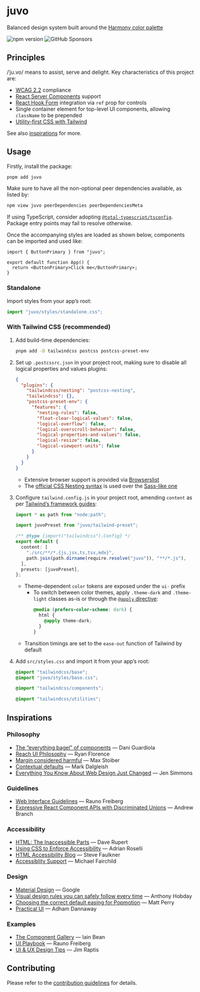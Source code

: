 # juvo

Balanced design system built around the [Harmony color palette](https://github.com/evilmartians/harmony)

![npm version](https://img.shields.io/npm/v/juvo)
![GitHub Sponsors](https://img.shields.io/github/sponsors/kripod)

## Principles

/ˈju.vo/ means to assist, serve and delight. Key characteristics of this project are:

- [WCAG 2.2](https://www.w3.org/TR/WCAG22/) compliance
- [React Server Components](https://react.dev/reference/rsc/server-components) support
- [React Hook Form](https://github.com/react-hook-form/react-hook-form) integration via `ref` prop for controls
- Single container element for top-level UI components, allowing `className` to be prepended
- [Utility-first CSS with Tailwind](https://tailwindcss.com/docs/utility-first)

See also [inspirations](#inspirations) for more.

## Usage

Firstly, install the package:

```sh
pnpm add juvo
```

Make sure to have all the non-optional peer dependencies available, as listed by:

```sh
npm view juvo peerDependencies peerDependenciesMeta
```

If using TypeScript, consider adopting [`@total-typescript/tsconfig`](https://github.com/total-typescript/tsconfig). Package entry points may fail to resolve otherwise.

Once the accompanying styles are loaded as shown below, components can be imported and used like:

```tsx
import { ButtonPrimary } from "juvo";

export default function App() {
  return <ButtonPrimary>Click me</ButtonPrimary>;
}
```

### Standalone

Import styles from your app’s root:

```ts
import "juvo/styles/standalone.css";
```

### With Tailwind CSS (recommended)

1. Add build-time dependencies:

   ```sh
   pnpm add -D tailwindcss postcss postcss-preset-env
   ```

2. Set up `.postcssrc.json` in your project root, making sure to disable all logical properties and values plugins:

   ```json
   {
     "plugins": {
       "tailwindcss/nesting": "postcss-nesting",
       "tailwindcss": {},
       "postcss-preset-env": {
         "features": {
           "nesting-rules": false,
           "float-clear-logical-values": false,
           "logical-overflow": false,
           "logical-overscroll-behavior": false,
           "logical-properties-and-values": false,
           "logical-resize": false,
           "logical-viewport-units": false
         }
       }
     }
   }
   ```

   - Extensive browser support is provided via [Browserslist](https://github.com/browserslist/browserslist)
   - The [official CSS Nesting syntax](https://github.com/csstools/postcss-plugins/tree/main/plugins/postcss-nesting) is used over the [Sass-like one](https://github.com/postcss/postcss-nested)

3. Configure `tailwind.config.js` in your project root, amending `content` as per [Tailwind’s framework guides](https://tailwindcss.com/docs/installation/framework-guides):

   ```ts
   import * as path from "node:path";

   import juvoPreset from "juvo/tailwind-preset";

   /** @type {import("tailwindcss").Config} */
   export default {
     content: [
       "./src/**/*.{js,jsx,ts,tsx,mdx}",
       path.join(path.dirname(require.resolve("juvo")), "**/*.js"),
     ],
     presets: [juvoPreset],
   };
   ```

   - Theme-dependent `color` tokens are exposed under the `ui-` prefix
     - To switch between color themes, apply `.theme-dark` and `.theme-light` classes as-is or through the [`@apply` directive](https://tailwindcss.com/docs/functions-and-directives#apply):
       ```css
       @media (prefers-color-scheme: dark) {
         html {
           @apply theme-dark;
         }
       }
       ```
   - Transition timings are set to the `ease-out` function of Tailwind by default

4. Add `src/styles.css` and import it from your app’s root:

   ```css
   @import "tailwindcss/base";
   @import "juvo/styles/base.css";

   @import "tailwindcss/components";

   @import "tailwindcss/utilities";
   ```

## Inspirations

### Philosophy

- [The “everything bagel” of components](https://dio.la/article/the-everything-bagel-of-components) — Dani Guardiola
- [Reach UI Philosophy](https://gist.github.com/ryanflorence/e5c794e6093d16a69fa88d2112a292f7) — Ryan Florence
- [Margin considered harmful](https://mxstbr.com/thoughts/margin) — Max Stoiber
- [Contextual defaults](https://x.com/markdalgleish/status/1291180726218563590) — Mark Dalgleish
- [Everything You Know About Web Design Just Changed](https://www.youtube.com/watch?v=jBwBACbRuGY) — Jen Simmons

### Guidelines

- [Web Interface Guidelines](https://interfaces.rauno.me/) — Rauno Freiberg
- [Expressive React Component APIs with Discriminated Unions](https://blog.andrewbran.ch/expressive-react-component-apis-with-discriminated-unions/) — Andrew Branch

### Accessibility

- [HTML: The Inaccessible Parts](https://daverupert.com/2020/02/html-the-inaccessible-parts/) — Dave Rupert
- [Using CSS to Enforce Accessibility](https://adrianroselli.com/2021/06/using-css-to-enforce-accessibility.html) — Adrian Roselli
- [HTML Accessibility Blog](https://html5accessibility.com/stuff/) — Steve Faulkner
- [Accessiblity Support](https://a11ysupport.io/) — Michael Fairchild

### Design

- [Material Design](https://m3.material.io/) — Google
- [Visual design rules you can safely follow every time](https://www.anthonyhobday.com/sideprojects/saferules/) — Anthony Hobday
- [Choosing the correct default easing for Popmotion](https://popmotion.io/blog/20170703-choosing-a-default-easing-for-popmotion/) — Matt Perry
- [Practical UI](https://www.practical-ui.com/) — Adham Dannaway

### Examples

- [The Component Gallery](https://component.gallery/) — Iain Bean
- [UI Playbook](https://uiplaybook.dev/) — Rauno Freiberg
- [UI & UX Design Tips](https://www.uidesign.tips/) — Jim Raptis

## Contributing

Please refer to the [contribution guidelines](./CONTRIBUTING.md) for details.
